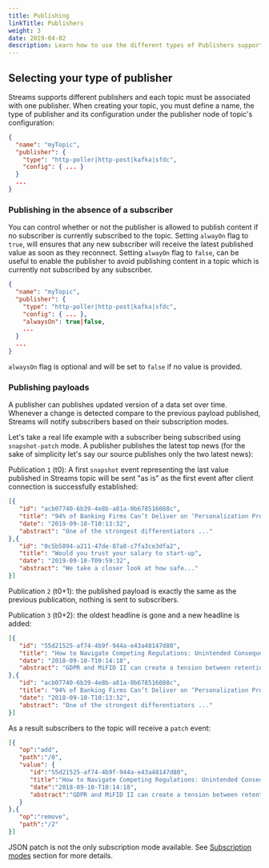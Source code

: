 ```yaml
---
title: Publishing
linkTitle: Publishers
weight: 3
date: 2019-04-02
description: Learn how to use the different types of Publishers supported by Streams.
---
```


## Selecting your type of publisher

Streams supports different publishers and each topic must be associated with one publisher.
When creating your topic, you must define a name, the type of publisher and its configuration under the publisher node of topic's configuration:

```json
{
  "name": "myTopic",
  "publisher": {
    "type": "http-poller|http-post|kafka|sfdc",
    "config": { ... }
  }
  ...
}
```

### Publishing in the absence of a subscriber

You can control whether or not the publisher is allowed to publish content if no subscriber is currently subscribed to the topic.
Setting `alwayOn` flag to `true`, will ensures that any new subscriber will receive the latest published value as soon as they reconnect.
Setting `alwayOn` flag to `false`, can be useful to enable the publisher to avoid publishing content in a topic which is currently not subscribed by any subscriber.

```json
{
  "name": "myTopic",
  "publisher": {
    "type": "http-poller|http-post|kafka|sfdc",
    "config": { ... },
    "alwaysOn": true|false,
    ...
  }
  ...
}
```

`alwaysOn` flag is optional and will be set to `false` if no value is provided.

### Publishing payloads

A publisher can publishes updated version of a data set over time.
Whenever a change is detected compare to the previous payload published, Streams will notify subscribers based on their subscription modes.

Let's take a real life example with a subscriber being subscribed using `snapshot-patch` mode.
A publisher publishes the latest top news (for the sake of simplicity let's say our source publishes only the two latest news):

Publication `1` (t0): A first `snapshot` event representing the last value published in Streams topic will be sent "as is" as the first event after client connection is successfully established:

```json
[{
   "id": "acb07740-6b39-4e8b-a81a-0b678516088c",
   "title": "94% of Banking Firms Can’t Deliver on ‘Personalization Promise’",
   "date": "2019-09-10-T10:13:32",
   "abstract": "One of the strongest differentiators ..."
},{
   "id": "0c5b5894-a211-47de-87a8-c7fa3ce3dfa2",
   "title": "Would you trust your salary to start-up",
   "date": "2019-09-10-T09:59:32",
   "abstract": "We take a closer look at how safe..."
}]
```

Publication `2` (t0+1): the published payload is exactly the same as the previous publication, nothing is sent to subscribers.

Publication `3` (t0+2): the oldest headline is gone and a new headline is added:

```json
[{
   "id": "55d21525-af74-4b9f-944a-e43a48147d80",
   "title": "How to Navigate Competing Regulations: Unintended Consequences of GDPR",
   "date": "2018-09-10-T10:14:18",
   "abstract": "GDPR and MiFID II can create a tension between retention ..."
},{
   "id": "acb07740-6b39-4e8b-a81a-0b678516088c",
   "title": "94% of Banking Firms Can’t Deliver on ‘Personalization Promise’",
   "date": "2018-09-10-T10:13:32",
   "abstract": "One of the strongest differentiators ..."
}]
```

As a result subscribers to the topic will receive a `patch` event:

```json
[{
   "op":"add",
   "path":"/0",
   "value": {
      "id":"55d21525-af74-4b9f-944a-e43a48147d80",
      "title":"How to Navigate Competing Regulations: Unintended Consequences of GDPR",
      "date":"2018-09-10-T10:14:18",
      "abstract":"GDPR and MiFID II can create a tension between retention ..."
   }
},{
   "op":"remove",
   "path":"/2"
}]
```

JSON patch is not the only subscription mode available. See [Subscription modes](../subscribers#subscription-modes) section for more details.
